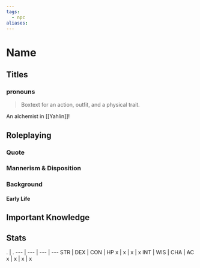 ```yaml
---
tags:
  - npc
aliases:
---
```

# Name
## Titles
### pronouns

> Boxtext for an action, outfit, and a physical trait.

An alchemist in [[Yahlin]]!

## Roleplaying
### Quote

### Mannerism & Disposition

### Background
#### Early Life

## Important Knowledge


## Stats
. | . 
--- | --- | --- | ---
STR | DEX | CON | HP
x | x | x | x
INT | WIS | CHA | AC
x | x | x | x